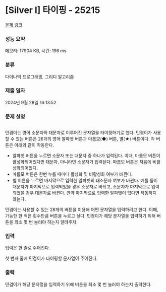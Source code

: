 # [Silver I] 타이핑 - 25215 

[문제 링크](https://www.acmicpc.net/problem/25215) 

### 성능 요약

메모리: 17904 KB, 시간: 196 ms

### 분류

다이나믹 프로그래밍, 그리디 알고리즘

### 제출 일자

2024년 9월 28일 16:13:52

### 문제 설명

<p style="text-align: center;"><img alt="" src="https://upload.acmicpc.net/463541b3-bdc7-487d-9cc6-ce2742068e53/-/preview/"></p>

<p>민겸이는 영어 소문자와 대문자로 이루어진 문자열을 타이핑하기로 했다. 민겸이가 사용할 수 있는 버튼은 26개의 영어 알파벳 버튼과 마름모(◆) 버튼, 별(★) 버튼이다. 각 버튼은 아래와 같이 작동한다.</p>

<ul>
	<li>알파벳 버튼을 누르면 소문자 또는 대문자 중 하나가 입력된다. 이때, 마름모 버튼이 활성화되어있다면 대문자, 아니라면 소문자가 입력된다. 마름모 버튼은 처음에 비활성화되어있다.</li>
	<li>마름모 버튼은 한번 누를 때마다 활성화 및 비활성화 여부가 바뀐다.</li>
	<li>별 버튼을 누르면 마지막으로 입력한 알파벳의 대소문자 여부가 바뀐다. 예를 들어 대문자가 마지막으로 입력되었을 경우 소문자로 바뀌고, 소문자가 마지막으로 입력되었을 경우 대문자로 바뀐다. 만약 마지막으로 입력한 알파벳이 없다면 작동하지 않는다.</li>
</ul>

<p>민겸이는 사용할 수 있는 28개의 버튼을 이용해 어떤 문자열을 입력하려고 한다. 이때, 가능한 한 적은 횟수만큼 버튼을 누르고 싶다. 민겸이가 해당 문자열을 입력하기 위해 버튼을 최소 몇 번 눌러야 하는지 알려주자.</p>

### 입력 

 <p>입력은 한 줄로 주어진다.</p>

<p>첫 번째 줄에 민겸이가 타이핑할 문자열이 주어진다.</p>

### 출력 

 <p>민겸이가 해당 문자열을 입력하기 위해 버튼을 최소 몇 번 눌러야 하는지 출력한다.</p>

